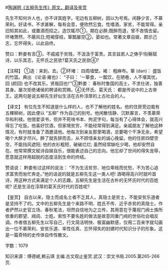 #[陶渊明《五柳先生传》原文、翻译及鉴赏](https://www.vrrw.net/wx/14084.html)

先生不知何许人也，亦不详其姓字。宅边有五柳树，因以为号焉。闲静少言，不慕荣利。好读书，不求甚解，每有会意，便欣然忘食。性嗜酒，家贫，不能常得。亲旧知其如此，或置酒而招之。造饮辄尽①，期在必醉;既醉而退，曾不吝情去留。环堵萧然，不蔽风日;短褐穿结，箪瓢屡空②，晏如也。常著文章自娱，颇示己志，忘怀得失，以此自终。

赞曰：黔娄有言③，不戚戚于贫贱，不汲汲于富贵。其言兹若人之俦乎!衔觞赋诗，以乐其志，无怀氏之民欤?葛天氏之民欤④?



【注释】 ①造：来到，去。②环堵： 四周墙壁。褐： 粗麻布。箪 (dan)： 盛饭的竹篮。典出 《论语·雍也》： “子曰： ‘一箪食，一瓢饮，在陋巷，人不堪其忧，回 (颜回) 也不改其乐，贤哉回也!’”③黔娄： 春秋时鲁国的高士，不求仕进，独善其身。屡次拒绝诸侯的聘请和赏赐。④无怀氏、葛天氏： 都是传说中的上古帝王。这两句是说五柳先生好似生活在古朴淳厚的上古社会的人。

【译文】 有位先生不知道是什么样的人，也不了解他的姓名。他的住房旁边栽有五棵柳树，因此便以 “五柳” 作为自己的别号。他闲散恬静、沉默寡言，不羡慕荣华和利禄。他很爱读书，但并不死啃书本、拘泥字句，每当有了心得体会，就高兴得忘了吃饭。他喜好饮酒，但家境贫穷，不能经常得到满足。亲戚朋友了解他这种情况，有时就准备了酒邀请他。他每次到亲友那里喝酒，总要喝个干净无余，希望喝个大醉才尽兴。醉了就告辞而去，从不顾惜亲友的诚心挽留。他的住房四壁空空，不能挡风遮阳; 他的衣衫粗短，破破烂烂; 虽然经常缺吃少喝，他却安然自在。他常常撰文赋诗自娱自乐，很能表述自己的志向。他忘却了世间的得失宠辱，愿意就这样用超脱的态度活到生命的终结。

赞语说： 黔娄有过这样的说法： “不为生活贫穷、地位卑贱而忧愁，不为苦心追求富贵而匆忙奔走。”他的话说的就是五柳先生这一类人吧! 酒喝得高兴时就吟首诗，用这种方式来满足个人的志趣，五柳先生是生活在古朴的无怀氏时代的百姓呢? 还是生活在淳厚的葛天氏时代的百姓呢?

【鉴赏】 自古以来，隐士而成名士者不乏其人，真隐士是贫士，不能安贫乐道者是坚持不了的。文中的五柳先生是个来路不明、姓氏不传、近乎赤贫的真隐士。作者俨然以史官立场、春秋笔法，坦然自信地为之立传，其用意在于蔑视门阀士族所依重的郡望、阀闾、士姓。索性不要名姓的做法是故意同重门阀的世俗社会唱反调。作者借五柳先生以写自己，行文简洁明快、极富幽默感，仅用二百来字就勾画出一位不慕荣利、安贫乐道、率性任真、忘怀得失的封建时代知识分子的形象。这是一篇奇特的史传体自传性散文。

字数：1079

知识来源：傅德岷,赖云琪 主编.古文观止鉴赏.武汉：崇文书局.2005.第265-266页.

